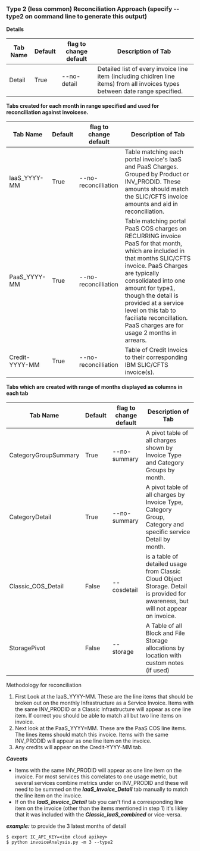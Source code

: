 ### Type 2 (less common) Reconciliation Approach (specify --type2 on command line to generate this output)
**Details**

| Tab Name      | Default | flag to change default| Description of Tab 
|---------------|---------|----------------------|-------------------
| Detail | True | --no-detail | Detailed list of every invoice line item (including chidlren line items) from all invoices types between date range specified.

**Tabs created for each month in range specified and used for reconciliation against invoicese.**

| Tab Name      | Default | flag to change default| Description of Tab 
|---------------|---------|----------------------|-------------------
| IaaS_YYYY-MM  | True | --no-reconcilliation | Table matching each portal invoice's IaaS and PaaS Charges. Grouped by Product or INV_PRODID.  These amounts should match the SLIC/CFTS invoice amounts and aid in reconciliation. 
| PaaS_YYYY-MM  | True | --no-reconcilliation | Table matching portal PaaS COS charges on RECURRING invoice PaaS for that month, which are included in that months SLIC/CFTS invoice.  PaaS Charges are typically consolidated into one amount for type1, though the detail is provided at a service level on this tab to faciliate reconcillation.  PaaS charges are for usage 2 months in arrears. 
| Credit-YYYY-MM |  True | --no-reconcilliation | Table of Credit Invoics to their corresponding IBM SLIC/CFTS invoice(s). 


**Tabs which are created with range of months displayed as columns in each tab**

| Tab Name                | Default | flag to change default | Description of Tab 
|-------------------------|---------|------------------------|-------------------
| CategoryGroupSummary    | True    | --no-summary          | A pivot table of all charges shown by Invoice Type and Category Groups by month. 
| CategoryDetail          | True    | --no-summary          | A pivot table of all charges by Invoice Type, Category Group, Category and specific service Detail by month.
| Classic_COS_Detail      | False   | --cosdetail            | is a table of detailed usage from Classic Cloud Object Storage.  Detail is provided for awareness, but will not appear on invoice.
| StoragePivot            | False   | --storage              | A Table of all Block and File Storage allocations by location with custom notes (if used)

Methodology for reconciliation
1. First Look at the IaaS_YYYY-MM.  These are the line items that should be broken out on the monthly Infrastructure as a Service Invoice.   Items with the same INV_PRODID or a Classic Infrastructure will appear as one line item.  If correct you should be able to match all but two line items on invoice.
2. Next look at the PaaS_YYYY=MM.   These are the PaaS COS line items.    The lines items should match this invoice.  Items with the same INV_PRODID will appear as one line item on the invoice.
3. Any credits will appear on the Credit-YYYY-MM tab.

***Caveats***
   - Items with the same INV_PRODID will appear as one line item on the invoice.   For most services this correlates to one usage metric, but several services combine metrics under on INV_PRODID and these will need to be summed on the ***IaaS_Invoice_Detail*** tab manually to match the line item on the invoice.
   - If on the ***IaaS_Invoice_Detail*** tab you can't find a corresponding line item on the invoice (other than the items mentioned in step 1) it's likley that it was included with the ***Classic_IaaS_combined*** or vice-versa.

   ***example:*** to provide the 3 latest months of detail
   ```bazaar
   $ export IC_API_KEY=<ibm cloud apikey>
   $ python invoiceAnalysis.py -m 3 --type2
   ```